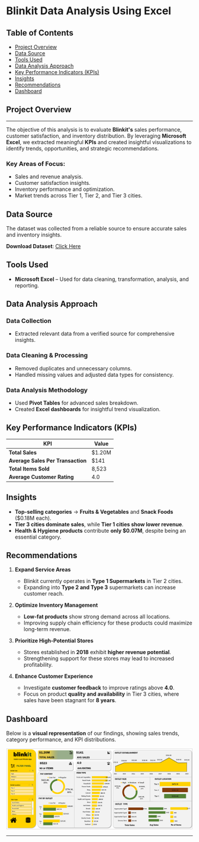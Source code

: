# Blinkit Data Analysis Using Excel 

## Table of Contents
- [Project Overview](#project-overview)
- [Data Source](#data-source)
- [Tools Used](#tools-used)
- [Data Analysis Approach](#data-analysis-approach)
- [Key Performance Indicators (KPIs)](#key-performance-indicators-kpis)
- [Insights](#insights)
- [Recommendations](#recommendations)
- [Dashboard](#dashboard)

## Project Overview
---
The objective of this analysis is to evaluate **Blinkit's** sales performance, customer satisfaction, and inventory distribution. By leveraging **Microsoft Excel**, we extracted meaningful **KPIs** and created insightful visualizations to identify trends, opportunities, and strategic recommendations.

### Key Areas of Focus:
- Sales and revenue analysis.
- Customer satisfaction insights.
- Inventory performance and optimization.
- Market trends across Tier 1, Tier 2, and Tier 3 cities.

## Data Source   
The dataset was collected from a reliable source to ensure accurate sales and inventory insights.

 **Download Dataset**: [Click Here](https://github.com/Abhay020202/Blinkit-Analysis/blob/main/BlinkIT%20Grocery%20Data%20Excel.xlsx)

## Tools Used   
- **Microsoft Excel** – Used for data cleaning, transformation, analysis, and reporting.  

## Data Analysis Approach   

### **Data Collection**  
- Extracted relevant data from a verified source for comprehensive insights.

### **Data Cleaning & Processing**  
- Removed duplicates and unnecessary columns.  
- Handled missing values and adjusted data types for consistency.

### **Data Analysis Methodology**  
- Used **Pivot Tables** for advanced sales breakdown.  
- Created **Excel dashboards** for insightful trend visualization.

## Key Performance Indicators (KPIs)   

| KPI | Value |
|---|---|
| **Total Sales** | $1.20M |
| **Average Sales Per Transaction** | $141 |
| **Total Items Sold** | 8,523 |
| **Average Customer Rating** | 4.0 |

## Insights   

- **Top-selling categories** → **Fruits & Vegetables** and **Snack Foods** ($0.18M each).  
- **Tier 3 cities dominate sales**, while **Tier 1 cities show lower revenue**.  
- **Health & Hygiene products** contribute **only $0.07M**, despite being an essential category.  

## Recommendations   

1. **Expand Service Areas**  
   - Blinkit currently operates in **Type 1 Supermarkets** in Tier 2 cities.  
   - Expanding into **Type 2 and Type 3** supermarkets can increase customer reach.  

2. **Optimize Inventory Management**  
   - **Low-fat products** show strong demand across all locations.  
   - Improving supply chain efficiency for these products could maximize long-term revenue.  

3. **Prioritize High-Potential Stores**  
   - Stores established in **2018** exhibit **higher revenue potential**.  
   - Strengthening support for these stores may lead to increased profitability.  

4. **Enhance Customer Experience**  
   - Investigate **customer feedback** to improve ratings above **4.0**.  
   - Focus on product **quality and availability** in Tier 3 cities, where sales have been stagnant for **8 years**.  

## Dashboard  

Below is a **visual representation** of our findings, showing sales trends, category performance, and KPI distributions.

![Dashboard](https://github.com/Abhay020202/Blinkit-Analysis/blob/main/Screenshot%202025-04-06%20193759.png)

---
